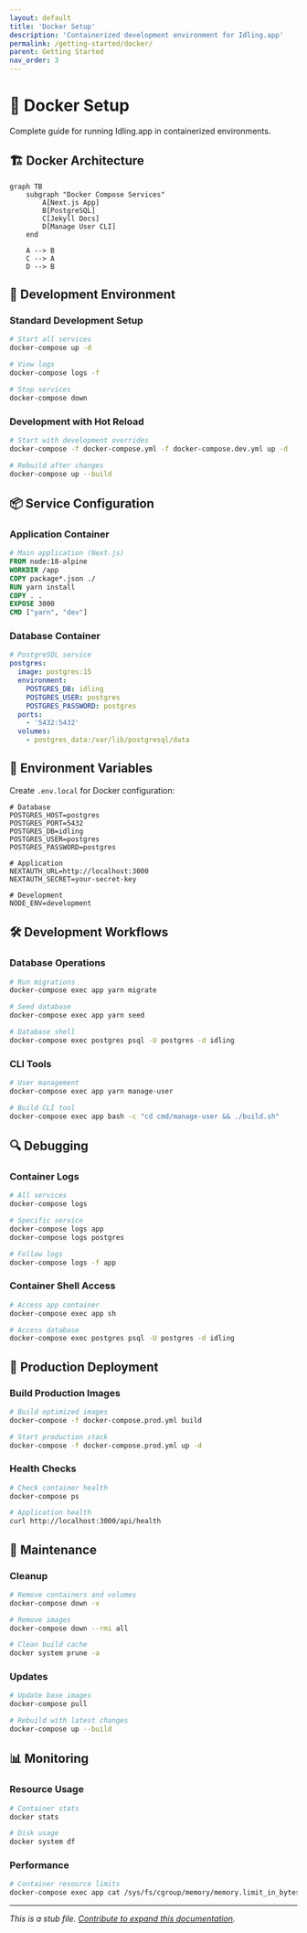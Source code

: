 ```yaml
---
layout: default
title: 'Docker Setup'
description: 'Containerized development environment for Idling.app'
permalink: /getting-started/docker/
parent: Getting Started
nav_order: 3
---
```


# 🐳 Docker Setup

Complete guide for running Idling.app in containerized environments.

## 🏗️ Docker Architecture

```mermaid
graph TB
    subgraph "Docker Compose Services"
        A[Next.js App]
        B[PostgreSQL]
        C[Jekyll Docs]
        D[Manage User CLI]
    end

    A --> B
    C --> A
    D --> B
```

## 🚀 Development Environment

### Standard Development Setup

```bash
# Start all services
docker-compose up -d

# View logs
docker-compose logs -f

# Stop services
docker-compose down
```

### Development with Hot Reload

```bash
# Start with development overrides
docker-compose -f docker-compose.yml -f docker-compose.dev.yml up -d

# Rebuild after changes
docker-compose up --build
```

## 📦 Service Configuration

### Application Container

```dockerfile
# Main application (Next.js)
FROM node:18-alpine
WORKDIR /app
COPY package*.json ./
RUN yarn install
COPY . .
EXPOSE 3000
CMD ["yarn", "dev"]
```

### Database Container

```yaml
# PostgreSQL service
postgres:
  image: postgres:15
  environment:
    POSTGRES_DB: idling
    POSTGRES_USER: postgres
    POSTGRES_PASSWORD: postgres
  ports:
    - '5432:5432'
  volumes:
    - postgres_data:/var/lib/postgresql/data
```

## 🔧 Environment Variables

Create `.env.local` for Docker configuration:

```env
# Database
POSTGRES_HOST=postgres
POSTGRES_PORT=5432
POSTGRES_DB=idling
POSTGRES_USER=postgres
POSTGRES_PASSWORD=postgres

# Application
NEXTAUTH_URL=http://localhost:3000
NEXTAUTH_SECRET=your-secret-key

# Development
NODE_ENV=development
```

## 🛠️ Development Workflows

### Database Operations

```bash
# Run migrations
docker-compose exec app yarn migrate

# Seed database
docker-compose exec app yarn seed

# Database shell
docker-compose exec postgres psql -U postgres -d idling
```

### CLI Tools

```bash
# User management
docker-compose exec app yarn manage-user

# Build CLI tool
docker-compose exec app bash -c "cd cmd/manage-user && ./build.sh"
```

## 🔍 Debugging

### Container Logs

```bash
# All services
docker-compose logs

# Specific service
docker-compose logs app
docker-compose logs postgres

# Follow logs
docker-compose logs -f app
```

### Container Shell Access

```bash
# Access app container
docker-compose exec app sh

# Access database
docker-compose exec postgres psql -U postgres -d idling
```

## 🚀 Production Deployment

### Build Production Images

```bash
# Build optimized images
docker-compose -f docker-compose.prod.yml build

# Start production stack
docker-compose -f docker-compose.prod.yml up -d
```

### Health Checks

```bash
# Check container health
docker-compose ps

# Application health
curl http://localhost:3000/api/health
```

## 🧹 Maintenance

### Cleanup

```bash
# Remove containers and volumes
docker-compose down -v

# Remove images
docker-compose down --rmi all

# Clean build cache
docker system prune -a
```

### Updates

```bash
# Update base images
docker-compose pull

# Rebuild with latest changes
docker-compose up --build
```

## 📊 Monitoring

### Resource Usage

```bash
# Container stats
docker stats

# Disk usage
docker system df
```

### Performance

```bash
# Container resource limits
docker-compose exec app cat /sys/fs/cgroup/memory/memory.limit_in_bytes
```

---

_This is a stub file. [Contribute to expand this documentation](/community/contributing/)._

